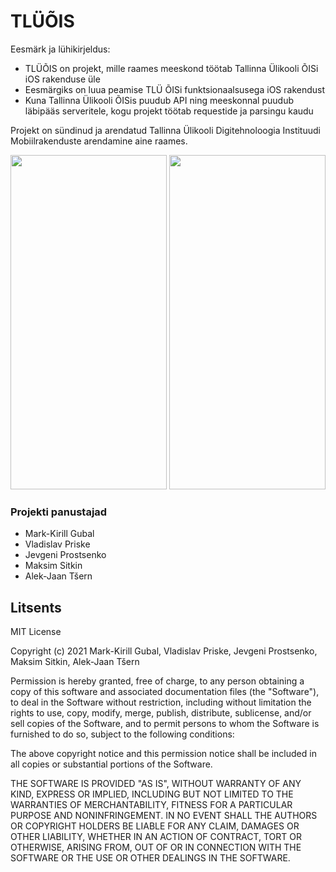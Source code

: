 # TLÜÕIS

Eesmärk ja lühikirjeldus:

  - TLÜÕIS on projekt, mille raames meeskond töötab Tallinna Ülikooli ÕISi iOS rakenduse üle
  - Eesmärgiks on luua peamise TLÜ ÕISi funktsionaalsusega iOS rakendust 
  - Kuna Tallinna Ülikooli ÕISis puudub API ning meeskonnal puudub läbipääs serveritele, kogu projekt töötab requestide ja parsingu kaudu
  
  Projekt on sündinud ja arendatud Tallinna Ülikooli Digitehnoloogia Instituudi Mobiilrakenduste arendamine aine raames.

<p align=center>
 <img src="https://cdn.discordapp.com/attachments/813108684028510208/820782978610233424/image0.png" width="250" height="535">  <img src="https://cdn.discordapp.com/attachments/813108684028510208/820804846814756904/image1.png" width="250" height="535" |
</p>

### Projekti panustajad
- Mark-Kirill Gubal
- Vladislav Priske
- Jevgeni Prostsenko
- Maksim Sitkin
- Alek-Jaan Tšern

Litsents
----

MIT License

Copyright (c) 2021 Mark-Kirill Gubal, Vladislav Priske, Jevgeni Prostsenko, Maksim Sitkin, Alek-Jaan Tšern

Permission is hereby granted, free of charge, to any person obtaining a copy
of this software and associated documentation files (the "Software"), to deal
in the Software without restriction, including without limitation the rights
to use, copy, modify, merge, publish, distribute, sublicense, and/or sell
copies of the Software, and to permit persons to whom the Software is
furnished to do so, subject to the following conditions:

The above copyright notice and this permission notice shall be included in all
copies or substantial portions of the Software.

THE SOFTWARE IS PROVIDED "AS IS", WITHOUT WARRANTY OF ANY KIND, EXPRESS OR
IMPLIED, INCLUDING BUT NOT LIMITED TO THE WARRANTIES OF MERCHANTABILITY,
FITNESS FOR A PARTICULAR PURPOSE AND NONINFRINGEMENT. IN NO EVENT SHALL THE
AUTHORS OR COPYRIGHT HOLDERS BE LIABLE FOR ANY CLAIM, DAMAGES OR OTHER
LIABILITY, WHETHER IN AN ACTION OF CONTRACT, TORT OR OTHERWISE, ARISING FROM,
OUT OF OR IN CONNECTION WITH THE SOFTWARE OR THE USE OR OTHER DEALINGS IN THE
SOFTWARE.
